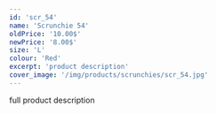 ```yaml
---
id: 'scr_54'
name: 'Scrunchie 54'
oldPrice: '10.00$'
newPrice: '8.00$'
size: 'L'
colour: 'Red'
excerpt: 'product description'
cover_image: '/img/products/scrunchies/scr_54.jpg'
---
```

full product description
